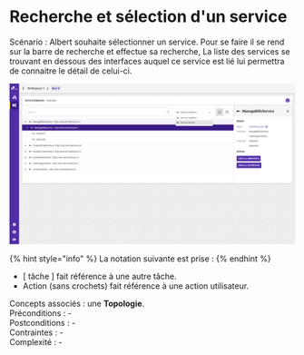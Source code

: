 # Recherche et sélection d'un service

Scénario : Albert souhaite sélectionner un service. Pour se faire il se rend sur la barre de recherche et effectue sa recherche, La liste des services se trouvant en dessous des interfaces auquel ce service est lié lui permettra de connaitre le détail de celui-ci.

![](../../.gitbook/assets/service-endpoints-overview-service-selected.png)

{% hint style="info" %}
La notation suivante est prise :
{% endhint %}

* \[ tâche \] fait référence à une autre tâche.
* Action \(sans crochets\) fait référence à une action utilisateur.

Concepts associés : une **Topologie**.  
Préconditions : -  
Postconditions : -  
Contraintes : -  
Complexité : -

